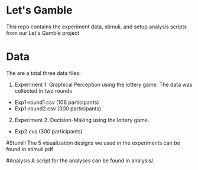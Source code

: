 # Let's Gamble

This repo contains the experiment data, stimuli, and setup analysis scripts from our Let's Gamble project


# Data
The are a total three data files:
1. Experiment 1: Graphical Perception using the lottery game. The data was collected in two rounds
  - Exp1-round1.csv (106 participants)
  - Exp1-round2.csv (300 participants)

2. Experiment 2: Decision-Making using the lottery game.
  - Exp2.cvs (300 participants) 

#Stumili
The 5 visualization designs we used in the experiments can be found in stimuli.pdf

#Analysis
A script for the analyses can be found in analysis/.


